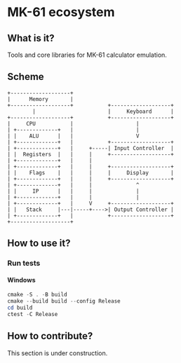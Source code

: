 # MK-61 ecosystem

## What is it?

Tools and core libraries for MK-61 calculator emulation.

## Scheme

    +-------------------+
    |      Memory       |
    +-------------------+           +-------------------+
            |                       |     Keyboard      |
    +-------------------+           +-------------------+
    |     CPU           |                    |
    | +-------------+   |                    |
    | |    ALU      |   |                    V
    | +-------------+   |           +-------------------+
    | +-------------+   |     +-----| Input Controller  |
    | |  Registers  |   |     |     +-------------------+
    | +-------------+   |     |     
    | +-------------+   |     |     +-------------------+
    | |    Flags    |   |     |     |     Display       |
    | +-------------+   |     |     +-------------------+
    | +-------------+   |     |              ^
    | |     IP      |   |     |              |
    | +-------------+   |     |              |
    | +-------------+   |     V     +-------------------+
    | |   Stack     |---|-----+---->| Output Controller |
    | +-------------+   |           +-------------------+
    +-------------------+


## How to use it?

### Run tests

#### Windows

```powershell
cmake -S . -B build
cmake --build build --config Release
cd build
ctest -C Release
```

## How to contribute?

This section is under construction.
